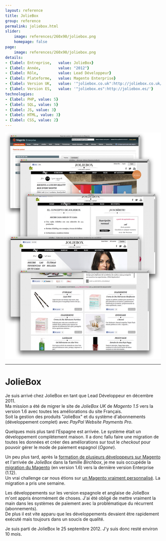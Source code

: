 ```yaml
---
layout: reference
title: JolieBox
group: reference
permalink: joliebox.html
slider:
    image: references/260x90/joliebox.png
    homepage: false
page:
    image: references/260x90/joliebox.png
details:
- {label: Entreprise,   value: JolieBox}
- {label: Année,        value: "2012"}
- {label: Rôle,         value: Lead Développeur}
- {label: Plateforme,   value: Magento Enterprise}
- {label: Version UK,   value: '"joliebox.co.uk":http://joliebox.co.uk/'}
- {label: Version ES,   value: '"joliebox.es":http://joliebox.es/'}
technologies:
- {label: PHP, value: 5}
- {label: SQL, value: 5}
- {label: JS, value: 3}
- {label: HTML, value: 3}
- {label: CSS, value: 2}
---
```


![JolieBox Espagne & UK][main_image]

-----

# JolieBox

Je suis arrivé chez JolieBox en tant que Lead Développeur en décembre 2011.  
Ma mission a été de migrer le site de _JolieBox UK_ de _Magento 1.5_ vers la version 1.6 avec toutes les améliorations du site Français.  
Soit la gestion des produits "JolieBox" et du système d'abonnements (développement complet) avec _PayPal Website Payments Pro_.

Quelques mois plus tard l'Espagne est arrivée. Le système était un développement complètement maison. Il a donc fallu faire une migration de toutes les données et créer des améliorations sur tout le _checkout_ pour pouvoir gérer le mode de paiement espagnol (_Ogone_).

Un peu plus tard, après la [formation de plusieurs développeurs sur Magento][mbiz] et l'arrivée de _JolieBox_ dans la famille _Birchbox_, je me suis occupéde la [migration du Magento][mbiz] (en version 1.6) vers la dernière version Enterprise (1.12).  
Un vrai challenge car nous étions sur [un Magento vraiment personnalisé][mbiz]. La migration a pris une semaine.

Les développements sur les version espagnole et anglaise de JolieBox m'ont appris énormément de choses. J'ai été obligé de mettre vraiment la main dans les systèmes de paiement avec la problématique du récurrent (abonnements).  
De plus il est vite apparu que les développements devaient être rapidement exécuté mais toujours dans un soucis de qualité.

Je suis parti de JolieBox le 25 septembre 2012. J'y suis donc resté environ 10 mois.


[main_image]: /images/references/joliebox.png "JolieBox Espagne & UK"

[mbiz]: http://monsieurbiz.com/
